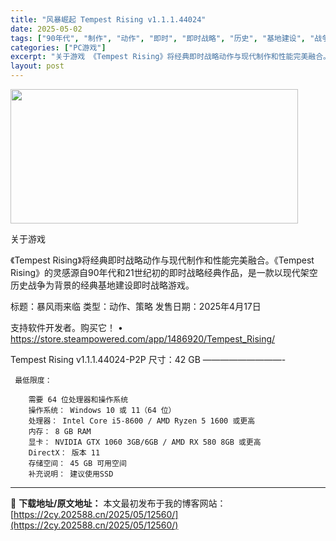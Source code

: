 ```yaml
---
title: "风暴崛起 Tempest Rising v1.1.1.44024"
date: 2025-05-02
tags: ["90年代", "制作", "动作", "即时", "即时战略", "历史", "基地建设", "战争", "战略", "架空历史"]
categories: ["PC游戏"]
excerpt: "关于游戏 《Tempest Rising》将经典即时战略动作与现代制作和性能完美融合。《Tempest Rising》的灵感源自90年代和21世纪初的即时战略经典作品，是一款以现代架空历史战争为背景的经典基地建设即时战略游戏。 标题：暴风雨来临 类型：动作、策略 发售日期：2025年4月17日 支持&hellip;"
layout: post
---
```


<img class="aligncenter size-full wp-image-12554" src="https://2cy.202588.cn/wp-content/uploads/2025/05/2025050213370490.webp" alt="" width="460" height="215" />

关于游戏

《Tempest Rising》将经典即时战略动作与现代制作和性能完美融合。《Tempest Rising》的灵感源自90年代和21世纪初的即时战略经典作品，是一款以现代架空历史战争为背景的经典基地建设即时战略游戏。

标题：暴风雨来临
类型：动作、策略
发售日期：2025年4月17日

支持软件开发者。购买它！
• https://store.steampowered.com/app/1486920/Tempest_Rising/

Tempest Rising v1.1.1.44024-P2P
尺寸：42 GB
—————————- 

     最低限度：

        需要 64 位处理器和操作系统
        操作系统： Windows 10 或 11（64 位）
        处理器： Intel Core i5-8600 / AMD Ryzen 5 1600 或更高
        内存： 8 GB RAM
        显卡： NVIDIA GTX 1060 3GB/6GB / AMD RX 580 8GB 或更高
        DirectX： 版本 11
        存储空间： 45 GB 可用空间
        补充说明： 建议使用SSD


---
📖 **下载地址/原文地址：** 本文最初发布于我的博客网站：[https://2cy.202588.cn/2025/05/12560/](https://2cy.202588.cn/2025/05/12560/)
